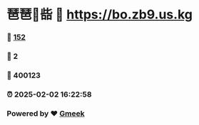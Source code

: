 # 琶琶🔭啙 :link: https://bo.zb9.us.kg 
### :page_facing_up: [152](https://bo.zb9.us.kg/tag.html) 
### :speech_balloon: 2 
### :hibiscus: 400123 
### :alarm_clock: 2025-02-02 16:22:58 
### Powered by :heart: [Gmeek](https://github.com/Meekdai/Gmeek)
